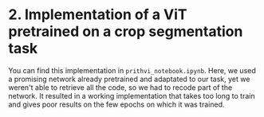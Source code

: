 # 2. Implementation of a ViT pretrained on a crop segmentation task

You can find this implementation in `prithvi_notebook.ipynb`.
Here, we used a promising network already pretrained and adaptated to our task, yet we weren't able to retrieve all the code, so we had to recode part of the network. It resulted in a working implementation that takes too long to train and gives poor results on the few epochs on which it was trained.
